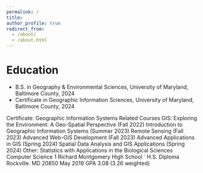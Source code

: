 ```yaml
---
permalink: /
title:
author_profile: true
redirect_from: 
  - /about/
  - /about.html
---
```


Education
======
* B.S. in Geography & Environmental Sciences, University of Maryland, Baltimore County, 2024
* Certificate in Geographic Information Sciences, University of Maryland, Baltimore County, 2024

Certificate: Geographic Information Systems
Related Courses
GIS:
Exploring the Environment: A Geo-Spatial Perspective (Fall 2022)
Introduction to Geographic Information Systems (Summer 2023)
Remote Sensing (Fall 2023)
Advanced Web-GIS Development (Fall 2023)
Advanced Applications in GIS (Spring 2024)
Spatial Data Analysis and GIS Applications (Spring 2024)
Other:
Statistics with Applications in the Biological Sciences
Computer Science 1
Richard Montgomery High School ` H.S. Diploma
Rockville. MD 20850 May 2019
GPA 3.08 (3.26 weighted)
